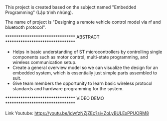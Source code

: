 This project is created based on the subject named "Embedded Programming" (Lập trình nhúng).

The name of project is "Designing a remote vehicle control model via rf and bluetooth protocol".

******************************** ABSTRACT ********************************

  - Helps in basic understanding of ST microcontrollers by controlling single components such as motor control, multi-state programming, and wireless communication setup.
  - Create a general overview model so we can visualize the design for an embedded system, which is essentially just simple parts assembled to suit.
  - Give team members the opportunity to learn basic wireless protocol standards and hardware programming for the system.

******************************** VIDEO DEMO ********************************
 
Link Youtube: https://youtu.be/idwfzNZjZEc?si=ZoLyBULExPPUORM8

